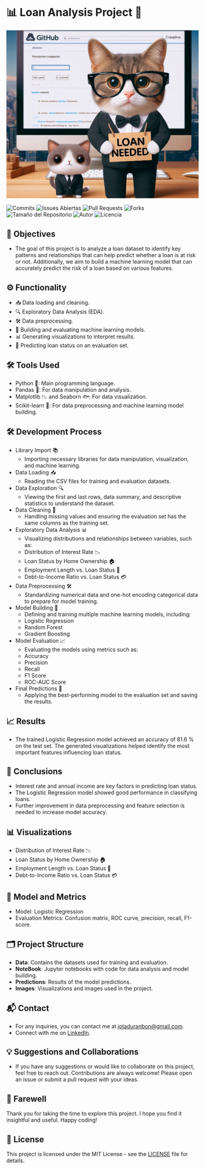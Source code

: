 # 📊 Loan Analysis Project 💸

![Imagen](images/loan_cat.png)

![Commits](https://img.shields.io/github/commit-activity/m/Jotis86/Loan-Analysis-Project-)
![Issues Abiertas](https://img.shields.io/github/issues/Jotis86/Loan-Analysis-Project-)
![Pull Requests](https://img.shields.io/github/issues-pr/Jotis86/Loan-Analysis-Project-)
![Forks](https://img.shields.io/github/forks/Jotis86/Loan-Analysis-Project-)
![Tamaño del Repositorio](https://img.shields.io/github/repo-size/Jotis86/Loan-Analysis-Project-)
![Autor](https://img.shields.io/badge/Autor-Juan%20Duran%20Bon-blue)
![Licencia](https://img.shields.io/github/license/Jotis86/Loan-Analysis-Project-)

## 🎯 Objectives
- The goal of this project is to analyze a loan dataset to identify key patterns and relationships that can help predict whether a loan is at risk or not. Additionally, we aim to build a machine learning model that can accurately predict the risk of a loan based on various features.

## ⚙️ Functionality
- 📥 Data loading and cleaning.
- 🔍 Exploratory Data Analysis (EDA).
- 🛠️ Data preprocessing.
- 🧠 Building and evaluating machine learning models.
- 📊 Generating visualizations to interpret results.
- 🔮 Predicting loan status on an evaluation set.

## 🛠️ Tools Used
- Python 🐍: Main programming language.
- Pandas 🐼: For data manipulation and analysis.
- Matplotlib 📉 and Seaborn 🐟: For data visualization.
- Scikit-learn 🤖: For data preprocessing and machine learning model building.

## 🛠️ Development Process
- Library Import 📚
  - Importing necessary libraries for data manipulation, visualization, and machine learning.
- Data Loading 📥
  - Reading the CSV files for training and evaluation datasets.
- Data Exploration 🔍
  - Viewing the first and last rows, data summary, and descriptive statistics to understand the dataset.
- Data Cleaning 🧹
  - Handling missing values and ensuring the evaluation set has the same columns as the training set.
- Exploratory Data Analysis 📊
  - Visualizing distributions and relationships between variables, such as:
   - Distribution of Interest Rate 📉
   - Loan Status by Home Ownership 🏠
   - Employment Length vs. Loan Status 📅
   - Debt-to-Income Ratio vs. Loan Status 💳
- Data Preprocessing 🛠️
  - Standardizing numerical data and one-hot encoding categorical data to prepare for model training.
- Model Building 🧠
  - Defining and training multiple machine learning models, including:
   - Logistic Regression
   - Random Forest
   - Gradient Boosting
- Model Evaluation 📈
  - Evaluating the models using metrics such as:
   - Accuracy
   - Precision
   - Recall
   - F1 Score
   - ROC-AUC Score
- Final Predictions 🔮
  - Applying the best-performing model to the evaluation set and saving the results.

## 📈 Results
- The trained Logistic Regression model achieved an accuracy of 81.6 % on the test set. The generated visualizations helped identify the most important features influencing loan status.

## 📝 Conclusions
 - Interest rate and annual income are key factors in predicting loan status.
 - The Logistic Regression model showed good performance in classifying loans.
 - Further improvement in data preprocessing and feature selection is needed to increase model accuracy.

## 📊 Visualizations
 - Distribution of Interest Rate 📉
 - Loan Status by Home Ownership 🏠
 - Employment Length vs. Loan Status 📅
 - Debt-to-Income Ratio vs. Loan Status 💳

## 🧠 Model and Metrics
 - Model: Logistic Regression
 - Evaluation Metrics: Confusion matrix, ROC curve, precision, recall, F1-score.

## 🗂️ Project Structure
- **Data**: Contains the datasets used for training and evaluation.
- **NoteBook**: Jupyter notebooks with code for data analysis and model building.
- **Predictions**: Results of the model predictions.
- **Images**: Visualizations and images used in the project.

## 📬 Contact
- For any inquiries, you can contact me at jotaduranbon@gmail.com.
- Connect with me on [LinkedIn](https://www.linkedin.com/in/jotis86).

## 💡 Suggestions and Collaborations
- If you have any suggestions or would like to collaborate on this project, feel free to reach out. Contributions are always welcome! Please open an issue or submit a pull request with your ideas.

## 👋 Farewell
Thank you for taking the time to explore this project. I hope you find it insightful and useful. Happy coding!

## 📜 License
This project is licensed under the MIT License - see the [LICENSE](LICENSE) file for details.

